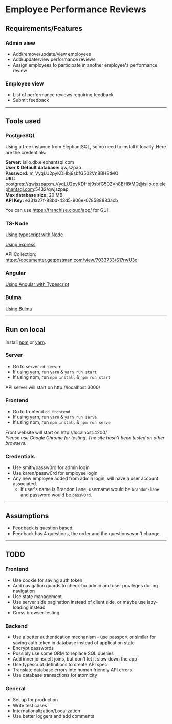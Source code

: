 # Employee Performance Reviews

## Requirements/Features

### Admin view
* Add/remove/update/view employees
* Add/update/view performance reviews
* Assign employees to participate in another employee's performance review

### Employee view
* List of performance reviews requiring feedback
* Submit feedback

***

## Tools used

### PostgreSQL

Using a free instance from ElephantSQL, so no need to install it locally. Here are the credentials:

**Server:**	isilo.db.elephantsql.com<br>
**User & Default database:**	qwjszpap<br>
**Password:**	m_VyqLU2pyKDHbj9sbfG502Vn8BH8tMQ<br>
**URL:**	postgres://qwjszpap:m_VyqLU2pyKDHbj9sbfG502Vn8BH8tMQ@isilo.db.elephantsql.com:5432/qwjszpap<br>
**Max database size:**	20 MB<br>
**API Key:** e331a27f-88bd-43d5-906e-078588883acb<br>

You can use https://franchise.cloud/app/ for GUI.

### TS-Node

[Using typescript with Node](https://github.com/TypeStrong/ts-node)

[Using express](https://expressjs.com/)

API Collection: https://documenter.getpostman.com/view/7033733/S17rwU3q

### Angular

[Using Angular with Typescript](https://angular.io/)

### Bulma

[Using Bulma](https://bulma.io)

***

## Run on local

Install [npm](https://www.npmjs.com/get-npm) or [yarn](https://yarnpkg.com/lang/en/docs/install/).<br>

### Server

* Go to server `cd server`
* If using yarn, run `yarn` & `yarn run start`
* If using npm, run `npm install` & `npm run start`

API server will start on http://localhost:3000/

### Frontend

* Go to frontend `cd frontend`
* If using yarn, run `yarn` & `yarn run serve`
* If using npm, run `npm install` & `npm run serve`

Front website will start on http://localhost:4200/<br>
*Please use Google Chrome for testing. The site hasn't been tested on other browsers.*

### Credentials

* Use smith/passw0rd for admin login
* Use karen/passw0rd for employee login
* Any new employee added from admin login, will have a user account associated.
  * If user's name is Brandon Lane, username would be `brandon-lane` and password would be `passw0rd`.

***

## Assumptions
* Feedback is question based. 
* Feedback has 4 questions, the order and the questions won't change.

***

## TODO

### Frontend
* Use cookie for saving auth token
* Add navigation guards to check for admin and user privileges during navigation
* Use state management
* Use server side pagination instead of client side, or maybe use lazy-loading instead
* Cross browser testing

### Backend
* Use a better authentication mechanism - use passport or similar for saving auth token in database instead of application state
* Encrypt passwords
* Possibly use some ORM to replace SQL queries
* Add inner joins/left joins, but don't let it slow down the app
* Use typescript definitions to create API spec
* Translate database errors into human friendly API errors
* Use database transactions for atomicity

### General
* Set up for production
* Write test cases
* Internationalization/Localization
* Use better loggers and add comments